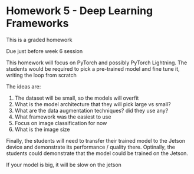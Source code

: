# Homework 5 - Deep Learning Frameworks

This is a graded homework

Due just before week 6 session

This homework will focus on PyTorch and possibly PyTorch Lightning.  The students would be required to pick a pre-trained model and fine tune it, writing the loop from scratch

The ideas are:
1. The dataset will be small, so the models will overfit
2. What is the model architecture that they will pick large vs small?
3. What are the data augmentation techniques? did they use any?
4. What framework was the easiest to use
5. Focus on image classification for now
6. What is the image size

Finally, the students will need to transfer their trained model to the Jetson device and demonstrate its performance / quality there.
Optinally, the students could demonstrate that the model could be trained on the Jetson.

If your model is big, it will be slow on the jetson
